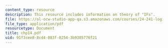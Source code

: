 ```yaml
---
content_type: resource
description: This resource includes information on theory of "IFs".
file: https://ol-ocw-studio-app-qa.s3.amazonaws.com/courses/24-241-logic-i-fall-2005/91f3cee88cd4083f02543b9305776f21_chp14.pdf
file_type: application/pdf
resourcetype: Document
title: chp14.pdf
uid: 91f3cee8-8cd4-083f-0254-3b9305776f21
---
```

